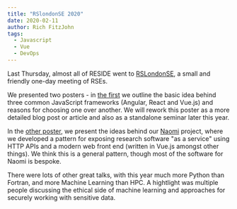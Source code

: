 ```yaml
---
title: "RSlondonSE 2020"
date: 2020-02-11
author: Rich FitzJohn
tags:
  - Javascript
  - Vue
  - DevOps
---
```


Last Thursday, almost all of RESIDE went to [RSLondonSE](https://rslondon.ac.uk/rslondonse-2020/), a small and friendly one-day meeting of RSEs.

We presented two posters - in [the first](/resources/jsbeginnersguide.pdf) we outline the basic idea behind three common JavaScript frameworks (Angular, React and Vue.js) and reasons for choosing one over another.  We will rework this poster as a more detailed blog post or article and also as a standalone seminar later this year.

In the [other poster](/resources/RSLondonSE-hint-poster.pdf), we present the ideas behind our [Naomi](/projects/naomi) project, where we developed a pattern for exposing research software "as a service" using HTTP APIs and a modern web front end (written in Vue.js amongst other things).  We think this is a general pattern, though most of the software for Naomi is bespoke.

There were lots of other great talks, with this year much more Python than Fortran, and more Machine Learning than HPC.  A hightlight was multiple people discussing the ethical side of machine learning and approaches for securely working with sensitive data.
